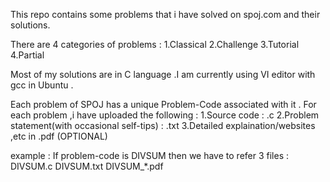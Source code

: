 This repo contains some problems that i have solved on spoj.com and their solutions.

There are 4 categories of problems :
1.Classical
2.Challenge
3.Tutorial
4.Partial

Most of my solutions are in C language .I am currently using VI editor with gcc in Ubuntu .

Each problem of SPOJ has a unique Problem-Code associated with it .
For each problem ,i have uploaded the following :
1.Source code : <ProblemCode>.c
2.Problem statement(with occasional self-tips) : <ProblemCode>.txt
3.Detailed explaination/websites ,etc in <ProblemCode>.pdf (OPTIONAL)

example :
	If problem-code is DIVSUM then we have to refer 3 files :
	DIVSUM.c
	DIVSUM.txt
	DIVSUM_*.pdf
